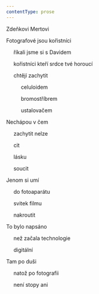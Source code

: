 ```yaml
---
contentType: prose
---
```


<section>

Zdeňkovi Mertovi

Fotografové jsou kořistníci

     říkali jsme si s Davidem

     kořistníci kteří srdce tvé horoucí

     chtějí zachytit

          celuloidem

          bromostříbrem

          ustalovačem

Nechápou v čem

     zachytit nelze

     cit

     lásku

     soucit

Jenom si umí

     do fotoaparátu

     svitek filmu

     nakroutit

To bylo napsáno

     než začala technologie

     digitální

Tam po duši

     natož po fotografii

     není stopy ani

</section>
